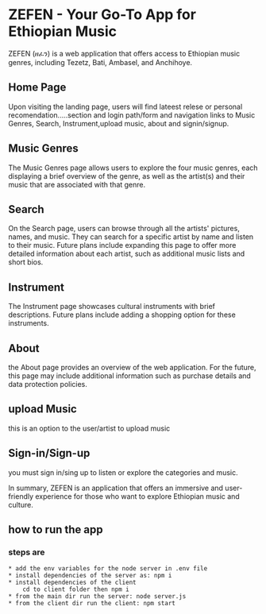 # ZEFEN - Your Go-To App for Ethiopian Music

ZEFEN (ዘፈን) is a web application that offers access to Ethiopian music genres, including Tezetz, Bati, Ambasel, and Anchihoye.

## Home Page

Upon visiting the landing page, users will find lateest relese or personal recomendation.....section and login path/form and navigation links to Music Genres, Search, Instrument,upload music, about and signin/signup.

## Music Genres

The Music Genres page allows users to explore the four music genres, each displaying a brief overview of the genre, as well as the artist(s) and their music that are associated with that genre.

## Search

On the Search page, users can browse through all the artists' pictures, names, and music. They can search for a specific artist by name and listen to their music. Future plans include expanding this page to offer more detailed information about each artist, such as additional music lists and short bios.

## Instrument

The Instrument page showcases cultural instruments with brief descriptions. Future plans include adding a shopping option for these instruments.

## About

the About page provides an overview of the web application. For the future, this page may include additional information such as purchase details and data protection policies.

## upload Music

this is an option to the user/artist to upload music

## Sign-in/Sign-up

you must sign in/sing up to listen or explore the categories and music.

In summary, ZEFEN is an application that offers an immersive and user-friendly experience for those who want to explore Ethiopian music and culture.

## how to run the app

### steps are

    * add the env variables for the node server in .env file
    * install dependencies of the server as: npm i
    * install dependencies of the client
        cd to client folder then npm i
    * from the main dir run the server: node server.js
    * from the client dir run the client: npm start
